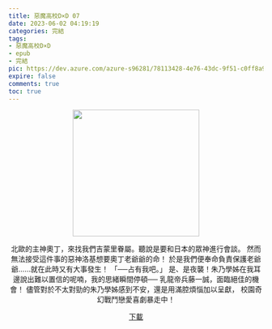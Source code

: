 ```yaml
---
title: 惡魔高校D×D 07
date: 2023-06-02 04:19:19
categories: 完結
tags:
- 惡魔高校D×D
- epub
- 完結
pic: https://dev.azure.com/azure-s96281/78113428-4e76-43dc-9f51-c0ff8a913055/_apis/git/repositories/a379171b-de46-4c10-9b0d-00da23959885/items?path=/Epub%20Cover/%E6%83%A1%E9%AD%94%E9%AB%98%E6%A0%A1D%C3%97D-07.jpg&versionDescriptor%5BversionOptions%5D=0&versionDescriptor%5BversionType%5D=0&versionDescriptor%5Bversion%5D=main&resolveLfs=true&%24format=octetStream&api-version=5.0
expire: false
comments: true
toc: true
---
```


<div style="text-align:center" class="kratos-post-content">

<img width="250px" src="https://dev.azure.com/azure-s96281/78113428-4e76-43dc-9f51-c0ff8a913055/_apis/git/repositories/a379171b-de46-4c10-9b0d-00da23959885/items?path=/Epub%20Cover/%E6%83%A1%E9%AD%94%E9%AB%98%E6%A0%A1D%C3%97D-07.jpg&versionDescriptor%5BversionOptions%5D=0&versionDescriptor%5BversionType%5D=0&versionDescriptor%5Bversion%5D=main&resolveLfs=true&%24format=octetStream&api-version=5.0">

<p>
北歐的主神奧丁，來找我們吉蒙里眷屬。聽說是要和日本的眾神進行會談。
然而無法接受這件事的惡神洛基想要奧丁老爺爺的命！
於是我們便奉命負責保護老爺爺……就在此時又有大事發生！
「──占有我吧。」
是、是夜襲！朱乃學姊在我耳邊說出難以置信的呢喃，我的思緒瞬間停頓──
乳龍帝兵藤一誠，面臨絕佳的機會！
儘管對於不太對勁的朱乃學姊感到不安，還是用滿腔煩惱加以呈獻，
校園奇幻戰鬥戀愛喜劇暴走中！
</p>

<p>
<a href="https://epubdatabase.azurewebsites.net/EBOOKS/EPUB/完結/惡魔高校D×D/惡魔高校D×D/07%E6%83%A1%E9%AD%94%E9%AB%98%E6%A0%A1D%C3%97D.epub?download=1">下載</a>
</p>

</div>
